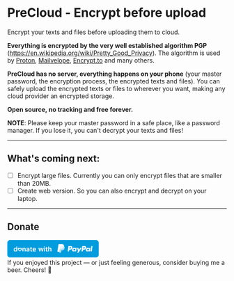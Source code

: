 # PreCloud - Encrypt before upload

Encrypt your texts and files before uploading them to cloud.

**Everything is encrypted by the very well established algorithm PGP** (https://en.wikipedia.org/wiki/Pretty_Good_Privacy). The algorithm is used by [Proton](https://proton.me/), [Mailvelope](https://mailvelope.com/), [Encrypt.to](https://encrypt.to/) and many others.

**PreCloud has no server, everything happens on your phone** (your master password, the encryption process, the encrypted texts and files).
You can safely upload the encrypted texts or files to wherever you want, making any cloud provider an encrypted storage.

**Open source, no tracking and free forever.**

**NOTE**: Please keep your master password in a safe place, like a password manager. If you lose it, you can't decrypt your texts and files!

---

## What's coming next:
- [ ] Encrypt large files. Currently you can only encrypt files that are smaller than 20MB.
- [ ] Create web version. So you can also encrypt and decrypt on your laptop.

---

## Donate
<a href="https://paypal.me/penghuili/" target="_blank"><img src="paypal.svg" height="40"></a>  
If you enjoyed this project — or just feeling generous, consider buying me a beer. Cheers! :beers:
